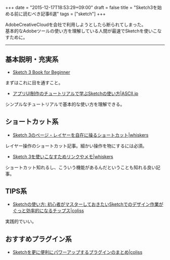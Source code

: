 +++
date = "2015-12-17T18:53:29+09:00"
draft = false
title = "Sketch3を始める前に読むべき記事6選"
tags = ["sketch"]
+++

AdobeCreativeCloudを会社で利用しようとしたら断られてしまった。  
基本的なAdobeツールの使い方を理解している人間が最速でSketchを使いこなすために。

<hr>

## 基本説明・充実系

- [Sketch 3 Book for Beginner](https://leanpub.com/sketch3book/read)

まずはこれに目を通すこと。

- [アプリUI制作のチュートリアルで学ぶSketchの使い方|ASCII.jp](http://ascii.jp/elem/000/001/032/1032101/)

シンプルなチュートリアルで基本的な使い方を理解できる。


## ショートカット系

- [Sketch 3のページ・レイヤーを自在に操るショートカット|whiskers](http://whiskers.nukos.kitchen/2015/04/08/sketch-page-layer-shortcuts.html)

レイヤー操作のショートカット記事。細かい操作を物にするには必須。

- [Sketch 3を使いこなすためリンクやメモ|whiskers](http://whiskers.nukos.kitchen/2014/11/04/sketch-links.html)

ショートカット知れるし、こういう機能があるんだということも知れる良い記事。

## TIPS系

- [Sketchの使い方: 初心者がマスターしておきたいSketchでのデザイン作業がぐっと効率的になるチップス|coliss](http://coliss.com/articles/build-websites/operation/design/10-sketch-tricks-by-assentorp.html)

実践的でいい。

## おすすめプラグイン系

- [Sketchを更に便利にパワーアップするプラグインのまとめ|coliss](http://coliss.com/articles/build-websites/operation/design/best-plugins-for-sketch.html)